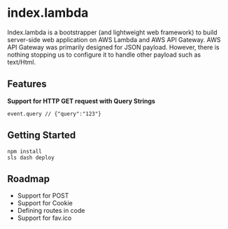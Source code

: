 index.lambda
============

Index.lambda is a bootstrapper (and lightweight web framework) to build server-side web application on AWS Lambda and AWS API Gateway. AWS API Gateway was primarily designed for JSON payload. However, there is nothing stopping us to configure it to handle other payload such as text/Html.

Features
--------

**Support for HTTP GET request with Query Strings**

```
event.query // {"query":"123"}
```

Getting Started
---------------

```
npm install
sls dash deploy
```

Roadmap
-------
- Support for POST
- Support for Cookie
- Defining routes in code
- Support for fav.ico
